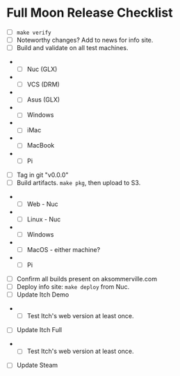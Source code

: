 # Full Moon Release Checklist

- [ ] `make verify`
- [ ] Noteworthy changes? Add to news for info site.
- [ ] Build and validate on all test machines.
- - [ ] Nuc (GLX)
- - [ ] VCS (DRM)
- - [ ] Asus (GLX)
- - [ ] Windows
- - [ ] iMac
- - [ ] MacBook
- - [ ] Pi
- [ ] Tag in git "v0.0.0"
- [ ] Build artifacts. `make pkg`, then upload to S3.
- - [ ] Web - Nuc
- - [ ] Linux - Nuc
- - [ ] Windows
- - [ ] MacOS - either machine?
- - [ ] Pi
- [ ] Confirm all builds present on aksommerville.com
- [ ] Deploy info site: `make deploy` from Nuc.
- [ ] Update Itch Demo
- - [ ] Test Itch's web version at least once.
- [ ] Update Itch Full
- - [ ] Test Itch's web version at least once.
- [ ] Update Steam
